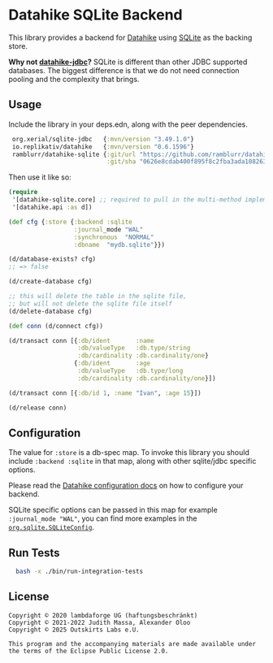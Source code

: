 # Datahike SQLite Backend

This library provides a backend for [Datahike][datahike] using [SQLite][sqlite] as the backing store.

**Why not [datahike-jdbc]?** SQLite is different than other JDBC supported databases. The biggest difference is that we do not need connection pooling and the complexity that brings.

## Usage

Include the library in your deps.edn, along with the peer dependencies.

``` clojure
 org.xerial/sqlite-jdbc   {:mvn/version "3.49.1.0"}
 io.replikativ/datahike   {:mvn/version "0.6.1596"}
 ramblurr/datahike-sqlite {:git/url "https://github.com/ramblurr/datahike-sqlite"
                           :git/sha "0626e8cdab400f895f8c2fba3ada108263107ea8"}
```

Then use it like so:

``` clojure
(require
 '[datahike-sqlite.core] ;; required to pull in the multi-method implementations
 '[datahike.api :as d])

(def cfg {:store {:backend :sqlite
                  :journal_mode "WAL"
                  :synchronous  "NORMAL"
                  :dbname  "mydb.sqlite"}})

(d/database-exists? cfg)
;; => false

(d/create-database cfg)

;; this will delete the table in the sqlite file,
;; but will not delete the sqlite file itself
(d/delete-database cfg)

(def conn (d/connect cfg))

(d/transact conn [{:db/ident       :name
                   :db/valueType   :db.type/string
                   :db/cardinality :db.cardinality/one}
                  {:db/ident       :age
                   :db/valueType   :db.type/long
                   :db/cardinality :db.cardinality/one}])

(d/transact conn [{:db/id 1, :name "Ivan", :age 15}])

(d/release conn)
```

## Configuration

The value for `:store` is a db-spec map. To invoke this library you should
include `:backend :sqlite` in that map, along with other sqlite/jdbc specific
options.

Please read the [Datahike configuration docs][setup-docs] on how to configure your backend. 

SQLite specific options can be passed in this map for example `:journal_mode "WAL"`, you can find more examples in the [`org.sqlite.SQLiteConfig`][sqlite-config].

               

## Run Tests

```bash
  bash -x ./bin/run-integration-tests
```

## License

```
Copyright © 2020 lambdaforge UG (haftungsbeschränkt)
Copyright © 2021-2022 Judith Massa, Alexander Oloo
Copyright © 2025 Outskirts Labs e.U.

This program and the accompanying materials are made available under the terms of the Eclipse Public License 2.0.
```

[sqlite]: https://www.sqlite.org
[datahike]: https://github.com/replikativ/datahike
[datahike-jdbc]: https://github.com/replikativ/datahike-jdbc/
[setup-docs]: https://github.com/replikativ/datahike/blob/master/doc/config.md
[sqlite-config]: https://github.com/xerial/sqlite-jdbc/blob/639e362f97e10a55db772009d17b7e456675d37f/src/main/java/org/sqlite/SQLiteConfig.java#L382
